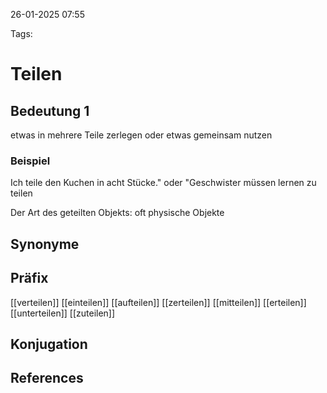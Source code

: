 
26-01-2025 07:55


Tags:

# Teilen


## Bedeutung 1

etwas in mehrere Teile zerlegen oder etwas gemeinsam nutzen

### Beispiel

Ich teile den Kuchen in acht Stücke." oder "Geschwister müssen lernen zu teilen

Der Art des geteilten Objekts: oft physische Objekte

## Synonyme



## Präfix

[[verteilen]]
[[einteilen]]
[[aufteilen]]
[[zerteilen]]
[[mitteilen]]
[[erteilen]]
[[unterteilen]]
[[zuteilen]]



## Konjugation


## References
